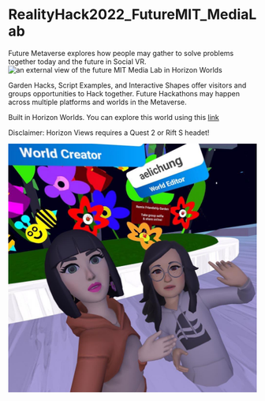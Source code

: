 # RealityHack2022_FutureMIT_MediaLab
Future Metaverse explores how people may gather to solve problems together today and the future in Social VR. 
![an external view of the future MIT Media Lab in Horizon Worlds](./Videos/exterior_perspective_gif.gif)

Garden Hacks, Script Examples, and Interactive Shapes offer visitors and groups opportunities to Hack together. Future Hackathons may happen across multiple platforms and worlds in the Metaverse.

Built in Horizon Worlds. You can explore this world using this [link](https://www.oculus.com/vr/5107373709328441/)

Disclaimer: Horizon Views requires a Quest 2 or Rift S headet! 

![a selfie of the two creators](./Screenshots/theHackDay3.jpg)
